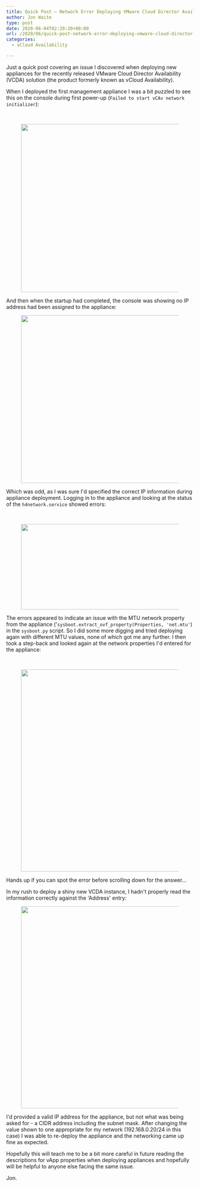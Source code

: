 ```yaml
---
title: Quick Post – Network Error Deploying VMware Cloud Director Availability 4.0 Virtual Appliances
author: Jon Waite
type: post
date: 2020-06-04T02:29:20+00:00
url: /2020/06/quick-post-network-error-deploying-vmware-cloud-director-availability-virtual-appliances/
categories:
  - vCloud Availability

---
```

Just a quick post covering an issue I discovered when deploying new appliances for the recently released VMware Cloud Director Availability (VCDA) solution (the product formerly known as vCloud Availability).

When I deployed the first management appliance I was a bit puzzled to see this on the console during first power-up (`Failed to start vCAv network initializer`):

 

<div class="wp-block-image">
  <figure class="aligncenter size-full is-resized"><img loading="lazy" decoding="async" src="https://kiwicloud.ninja/wp-content/uploads/2020/06/03-VCDA-deploy-console-01.png" alt="" class="wp-image-1188" width="602" height="451" srcset="https://kiwicloud.ninja/wp-content/uploads/2020/06/03-VCDA-deploy-console-01.png 802w, https://kiwicloud.ninja/wp-content/uploads/2020/06/03-VCDA-deploy-console-01-300x225.png 300w, https://kiwicloud.ninja/wp-content/uploads/2020/06/03-VCDA-deploy-console-01-800x600.png 800w, https://kiwicloud.ninja/wp-content/uploads/2020/06/03-VCDA-deploy-console-01-768x576.png 768w, https://kiwicloud.ninja/wp-content/uploads/2020/06/03-VCDA-deploy-console-01-150x112.png 150w, https://kiwicloud.ninja/wp-content/uploads/2020/06/03-VCDA-deploy-console-01-200x150.png 200w" sizes="(max-width: 602px) 100vw, 602px" /></figure>
</div>

And then when the startup had completed, the console was showing no IP address had been assigned to the appliance:

<div class="wp-block-image">
  <figure class="aligncenter size-large is-resized"><img loading="lazy" decoding="async" src="https://kiwicloud.ninja/wp-content/uploads/2020/06/04-VCDA-deploy-console-02-800x600.png" alt="" class="wp-image-1189" width="600" height="450" srcset="https://kiwicloud.ninja/wp-content/uploads/2020/06/04-VCDA-deploy-console-02-800x600.png 800w, https://kiwicloud.ninja/wp-content/uploads/2020/06/04-VCDA-deploy-console-02-300x225.png 300w, https://kiwicloud.ninja/wp-content/uploads/2020/06/04-VCDA-deploy-console-02-768x576.png 768w, https://kiwicloud.ninja/wp-content/uploads/2020/06/04-VCDA-deploy-console-02-150x112.png 150w, https://kiwicloud.ninja/wp-content/uploads/2020/06/04-VCDA-deploy-console-02-200x150.png 200w, https://kiwicloud.ninja/wp-content/uploads/2020/06/04-VCDA-deploy-console-02.png 802w" sizes="(max-width: 600px) 100vw, 600px" /></figure>
</div>

Which was odd, as I was sure I'd specified the correct IP information during appliance deployment. Logging in to the appliance and looking at the status of the `h4network.service` showed errors:

 

<div class="wp-block-image">
  <figure class="aligncenter size-full is-resized"><img loading="lazy" decoding="async" src="https://kiwicloud.ninja/wp-content/uploads/2020/06/05-VCDA-deploy-console-03.png" alt="" class="wp-image-1190" width="600" height="229" srcset="https://kiwicloud.ninja/wp-content/uploads/2020/06/05-VCDA-deploy-console-03.png 800w, https://kiwicloud.ninja/wp-content/uploads/2020/06/05-VCDA-deploy-console-03-300x114.png 300w, https://kiwicloud.ninja/wp-content/uploads/2020/06/05-VCDA-deploy-console-03-768x293.png 768w, https://kiwicloud.ninja/wp-content/uploads/2020/06/05-VCDA-deploy-console-03-150x57.png 150w, https://kiwicloud.ninja/wp-content/uploads/2020/06/05-VCDA-deploy-console-03-250x95.png 250w" sizes="(max-width: 600px) 100vw, 600px" /></figure>
</div>

The errors appeared to indicate an issue with the MTU network property from the appliance ('`sysboot.extract_ovf_property(Properties, 'net.mtu'`) in the `sysboot.py` script. So I did some more digging and tried deploying again with different MTU values, none of which got me any further. I then took a step-back and looked again at the network properties I'd entered for the appliance:

 

<div class="wp-block-image">
  <figure class="aligncenter size-full is-resized"><img loading="lazy" decoding="async" src="https://kiwicloud.ninja/wp-content/uploads/2020/06/01-VCDA-deploy-IP-information.png" alt="" class="wp-image-1191" width="656" height="542" srcset="https://kiwicloud.ninja/wp-content/uploads/2020/06/01-VCDA-deploy-IP-information.png 874w, https://kiwicloud.ninja/wp-content/uploads/2020/06/01-VCDA-deploy-IP-information-300x248.png 300w, https://kiwicloud.ninja/wp-content/uploads/2020/06/01-VCDA-deploy-IP-information-800x661.png 800w, https://kiwicloud.ninja/wp-content/uploads/2020/06/01-VCDA-deploy-IP-information-768x634.png 768w, https://kiwicloud.ninja/wp-content/uploads/2020/06/01-VCDA-deploy-IP-information-150x124.png 150w, https://kiwicloud.ninja/wp-content/uploads/2020/06/01-VCDA-deploy-IP-information-182x150.png 182w" sizes="(max-width: 656px) 100vw, 656px" /></figure>
</div>

Hands up if you can spot the error before scrolling down for the answer&#8230;

In my rush to deploy a shiny new VCDA instance, I hadn't properly read the information correctly against the 'Address' entry:

<div class="wp-block-image">
  <figure class="aligncenter size-full is-resized"><img loading="lazy" decoding="async" src="https://kiwicloud.ninja/wp-content/uploads/2020/06/02-VCDA-deploy-IP-information.png" alt="" class="wp-image-1192" width="656" height="542" srcset="https://kiwicloud.ninja/wp-content/uploads/2020/06/02-VCDA-deploy-IP-information.png 874w, https://kiwicloud.ninja/wp-content/uploads/2020/06/02-VCDA-deploy-IP-information-300x248.png 300w, https://kiwicloud.ninja/wp-content/uploads/2020/06/02-VCDA-deploy-IP-information-800x661.png 800w, https://kiwicloud.ninja/wp-content/uploads/2020/06/02-VCDA-deploy-IP-information-768x634.png 768w, https://kiwicloud.ninja/wp-content/uploads/2020/06/02-VCDA-deploy-IP-information-150x124.png 150w, https://kiwicloud.ninja/wp-content/uploads/2020/06/02-VCDA-deploy-IP-information-182x150.png 182w" sizes="(max-width: 656px) 100vw, 656px" /></figure>
</div>

I'd provided a valid IP address for the appliance, but not what was being asked for - a CIDR address including the subnet mask. After changing the value shown to one appropriate for my network (192.168.0.20/24 in this case) I was able to re-deploy the appliance and the networking came up fine as expected.

Hopefully this will teach me to be a bit more careful in future reading the descriptions for vApp properties when deploying appliances and hopefully will be helpful to anyone else facing the same issue.

Jon.